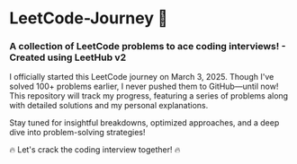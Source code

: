 # LeetCode-Journey 🚀
<h3>A collection of LeetCode problems to ace coding interviews! - Created using LeetHub v2</h3>

I officially started this LeetCode journey on March 3, 2025. Though I've solved 100+ problems earlier, I never pushed them to GitHub—until now! This repository will track my progress, featuring a series of problems along with detailed solutions and my personal explanations.

Stay tuned for insightful breakdowns, optimized approaches, and a deep dive into problem-solving strategies!

🔥 Let's crack the coding interview together! 🔥
